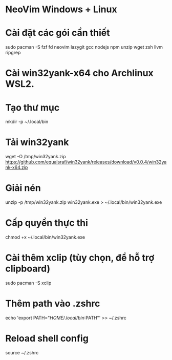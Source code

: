 # NeoVim Windows + Linux 

# Cài đặt các gói cần thiết
sudo pacman -S fzf fd neovim lazygit gcc nodejs npm unzip wget  zsh llvm 
ripgrep 

# Cài win32yank-x64 cho Archlinux WSL2.

# Tạo thư mục
mkdir -p ~/.local/bin

# Tải win32yank
wget -O /tmp/win32yank.zip https://github.com/equalsraf/win32yank/releases/download/v0.0.4/win32yank-x64.zip

# Giải nén
unzip -p /tmp/win32yank.zip win32yank.exe > ~/.local/bin/win32yank.exe

# Cấp quyền thực thi
chmod +x ~/.local/bin/win32yank.exe

# Cài thêm xclip (tùy chọn, để hỗ trợ clipboard)
sudo pacman -S xclip

# Thêm path vào .zshrc
echo 'export PATH="$HOME/.local/bin:$PATH"' >> ~/.zshrc

# Reload shell config
source ~/.zshrc
